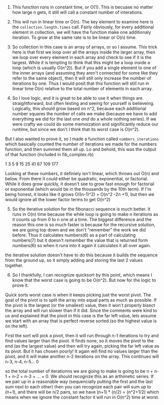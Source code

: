 1. This function runs in constant time, or O(1). This is becuase no matter how large n gets, it still will call a constant number of interations.

2. This will run in linear time or O(n). The key element to examine here is the `collection.length.times` call. Fairly obviously, for every additional element in collection, we will have the function make one additionaly iteration. To grow at the same rate is to be linear or O(n) time.

3. So collection in this case is an array of arrays, or so I assume. This trick here is that first we loop over all the arrays inside the larger array, then we loop over every element in each array and check to see if it is the largest. While it is tempting to think that this might be a loop inside a loop (which is usually O(n^2)). But if you add a single element to one of the inner arrays (and assuming they aren't connected for some like they refer to the same object), then it will still only increase the number of iterations by one. Thus I would posit that this function will still run in linear time O(n) relative to the total number of elements in each array.

4. So I love logic, and it is great to be able to use it when things are straightforward, but often testing and seeing for yourself is believeing. Logically, this should grow based on n^2, because each additional number squares the number of calls we make (because we have to add everything we did for the last one _and_ do a whole nothing series). If we were crafty we could do some memoization and significantly reduce our runtime, but since we don't I think that its worst case is O(n^2). 

But I also wanted to prove it, so I made a function called `numbers_iterations` which basically counted the number of iterations we made for the numbers function, and then summed them all up. Lo and behold, this was the output of that function (included in fib_complex.rb)

1
3
5
9
15
25
41
67
109
177

Looking at these numbers, it definiely isn't linear, which throws out O(n) and below. From there it could either be quadratic, exponential, or factorial. While it does grow quickly, it doesn't see to grow fast enough for factorial or exponential (which would be in the thousands by the 10th term). If I'm being honest, it looks like it grows O((n-1)^2) = O(n^2 -2n +1), but then we would ignore all the lower factor terms to get O(n^2)

5. So the iterative solution for the fibonacci sequence is much better. It runs in O(n) time because the while loop is going to make n iterations as it counts up from 0 to n one at a time. The biggest difference and the reason this one is so much faster is because for the recursive solution, we are going top down and we don't "remember" the work we did before. Thus it calculates numbers(6) as a part of calculating numbers(7) but it doesn't _remember_ the value that is returned form numbers(6) so when it runs into it again it calculates it all over again. 

the iterative solution doesn't have to do this because it builds the sequence from the ground up, so it simply adding and storing the last 2 values together.

6. So I thankfully, I can recognize quicksort by this point, which means I know that the worst case is going to be O(n^2). But now for the logic to prove it.

Quick sorts worst case is when it keeps picking just the worst pivot. The goal of the pivot is to split the array into equal parts as much as possible. If the pivot is the largest (or the smallest) value, then it won't properly bisect the array and will run slower than if it did. Since the comments were kind to us and explained that the pivot in this case is the far left value, lets assume we start with an array that is perfect reverse sorted (so the highest value is on the left).

First the sort will pick a pivot, then it will run through n-1 iterations to try and find values larger than the pivot. It finds none, so it moves the pivot to the end (as the largest value) and then will try again, picking the far left value as its pivot. But it has chosen poorly! It again will find no values larger than the pivot, and it will make another n-2 iterations on the array. This continues will n-3, n-4, n-5... 0

so the total number of iterationns we are going to make is going to be n + n-1 + n-2 + n-3 + ... + 0. We should recognize this as an arthimetic series. If we pair up in a reasonable way (sequencially putting the first and the last sum next to each other) then you can recognize each pair will sum up to (n+1), and there will be n/2 pairs, so we have (n+1) * (n/2) = (n^2+1/2) which means when we ignore the constant factor it will run in O(n^2) time at worst.


